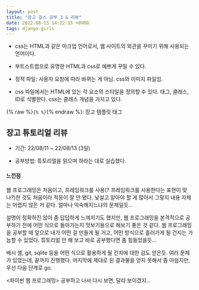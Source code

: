 ```yaml
---
layout: post
title: "장고 걸스 공부 3 & 리뷰"
date: 2022-08-13 14:22:15 +0900
tags: django-girls
---
```


- css는 HTML과 같은 마크업 언어로서, 웹 사이트의 외관을 꾸미기 위해 사용되는 언어이다.

- 부트스트랩으로 유명한 HTML과 css로 예쁘게 꾸밀 수 있다.

- 정적 파일: 사용자 요청에 따라 바뀌는 게 아님. css와 이미지 파일임.
- css 파일에서는 HTML에 있는 각 요소의 스타일을 정의할 수 있다. 태그, 클래스, ID로 식별한다. css는 클래스 개념을 가지고 있다.

{% raw %}`{% %}`{% endraw %}: 장고 템플릿 태그

## 장고 튜토리얼 리뷰

- 기간: 22/08/11 ~ 22/08/13 (3일)

- 공부방법: 튜토리얼을 읽으며 하라는 대로 실습했다.

#### 느낀점

웹 프로그래밍은 처음이고, 프레임워크를 사용(? 프레임워크를 사용한다는 표현이 맞나?)한 것도 처음이라 적응이 잘 안 됐다. 낯설고 알아야 할 게 많아서 그렇지 내용 자체는 어렵지 않은 거 같다. 얼마나 익숙해지느냐의 문제일듯…

설명이 정확하진 않아 좀 답답하게 느껴지기도 했지만, 웹 프로그래밍을 본격적으로 공부하기 전에 어떤 식으로 돌아가는지 맛보기용으로 해보기 좋은 것 같다. 웹 프로그래밍을 공부할 때 앞으로 내가 어떤 걸 만들게 될 거고, 어떤 방식으로 흘러가게 될 건지는 가늠할 수 있었다. 튜토리얼 안 해 보고 바로 공부했다면 좀 힘들었을듯…

배시 셸, git, sqlite 등을 어떤 식으로 활용하게 될 건지에 대한 감도 얻은듯. 여러 문제가 있었는데, 끝까지 진행했다. 마지막에 제대로 된 결과물을 얻지 못해서 좀 아쉽지만, 우선 다음 단계로 go.

<파이썬 웹 프로그래밍> 공부하고 나서 다시 보면, 달라 보이겠지…
